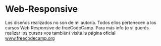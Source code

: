 # Web-Responsive

Los diseños realizados no son de mi autoría.
Todos ellos pertenecen a los cursos Web Responsive
de freeCodeCamp.
Para más info (o si querés realizar los cursos vos también)
visitá la página oficial www.freecodecamp.org
